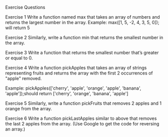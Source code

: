 Exercise Questions


Exercise 1
Write a function named max that takes an array of numbers and returns the largest number in the array.
Example: max([1, 5, -2, 4, 3, 5, 0]); will return 5

Exercise 2
Similarly, write a function min that returns the smallest number in the array.


Exercise 3
Write a function that returns the smallest number that’s greater or equal to 0.


Exercise 4
Write a function pickApples that takes an array of strings representing fruits and returns the array with the first 2 occurrences of "apple" removed.

Example: pickApples(['cherry', 'apple', 'orange', 'apple', 'banana', 'apple']);should return ['cherry', 'orange', 'banana', 'apple']


Exercise 5
Similarly, write a function pickFruits that removes 2 apples and 1 orange from the array.


Exercise 6
Write a function pickLastApples similar to above that removes the last 2 apples from the array. (Use Google to get the code for reversing an array.)
